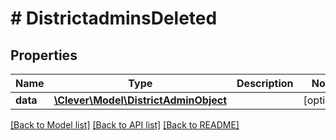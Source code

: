 # # DistrictadminsDeleted

## Properties

Name | Type | Description | Notes
------------ | ------------- | ------------- | -------------
**data** | [**\Clever\Model\DistrictAdminObject**](DistrictAdminObject.md) |  | [optional]

[[Back to Model list]](../../README.md#models) [[Back to API list]](../../README.md#endpoints) [[Back to README]](../../README.md)
